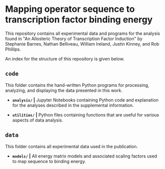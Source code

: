 # Mapping operator sequence to transcription factor binding energy

This repository contains all experimental data and programs for the analysis found in "An Allosteric Theory of Transcription Factor Induction" by Stephanie Barnes, Nathan Belliveau, William Ireland, Justin Kinney, and Rob Phillips. 

An index for the structure of this repository is given below.

## `code`
This folder contains the hand-written Python programs for processing,
analyzing, and displaying the data presented in this work.

* **`analysis/` \|** Jupyter Notebooks containing Python code and explanation
    for the analyses described in the supplemental information.
    
* **`utilities/` \|** Python files containing functions that are useful for 
    various aspects of data analysis. 
    
## `data`
This folder contains all experimental data used in the publication.

* **`models/` \|** All energy matrix models and associated 
    scaling factors used to map sequence to binding energy. 
